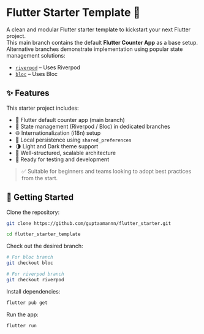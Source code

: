 # Flutter Starter Template 🚀

A clean and modular Flutter starter template to kickstart your next Flutter project.  
This main branch contains the default **Flutter Counter App** as a base setup.  
Alternative branches demonstrate implementation using popular state management solutions:

- [`riverpod`](https://github.com/yourusername/flutter-starter-template/tree/riverpod) – Uses Riverpod
- [`bloc`](https://github.com/yourusername/flutter-starter-template/tree/bloc) – Uses Bloc

## ✨ Features

This starter project includes:

- 🔁 Flutter default counter app (main branch)
- 🧠 State management (Riverpod / Bloc) in dedicated branches
- 🌐 Internationalization (i18n) setup
- 💾 Local persistence using `shared_preferences`
- 🌗 Light and Dark theme support
- 🔧 Well-structured, scalable architecture
- 🧪 Ready for testing and development

> ✅ Suitable for beginners and teams looking to adopt best practices from the start.

## 🚀 Getting Started

Clone the repository:

```bash
git clone https://github.com/guptaamannn/flutter_starter.git

cd flutter_starter_template
```

Check out the desired branch:

```bash
# For bloc branch
git checkout bloc

# For riverpod branch
git checkout riverpod
```

Install dependencies:

```bash
flutter pub get
```

Run the app:

```bash
flutter run
```
